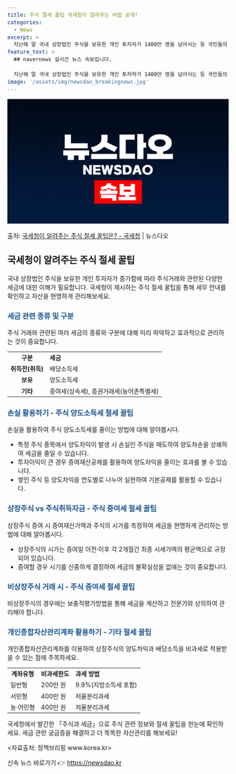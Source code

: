 ```yaml
---
title: 주식 절세 꿀팁 국세청이 알려주는 비법 공개!
categories:
  - News
excerpt: >
  지난해 말 국내 상장법인 주식을 보유한 개인 투자자가 1400만 명을 넘어서는 등 국민들의 주식시장에 대한 …
feature_text: >
  ## navernews 실시간 뉴스 속보입니다.

  지난해 말 국내 상장법인 주식을 보유한 개인 투자자가 1400만 명을 넘어서는 등 국민들의 주식시장에 대한 …
image: '/assets/img/newsdao_breakingnews.jpg'
---
```


![뉴스다오 속보](/assets/img/newsdao_breakingnews.jpg)

<p>출처: <a href="https://newsdao.kr/3915" rel="dofollow">국세청이 알려주는 주식 절세 꿀팁은? - 국세청</a> | 뉴스다오</p>

<h2 data-ke-size="size26">국세청이 알려주는 주식 절세 꿀팁</h2>
<p data-ke-size="size16">국내 상장법인 주식을 보유한 개인 투자자가 증가함에 따라 주식거래와 관련된 다양한 세금에 대한 이해가 필요합니다. 국세청이 제시하는 주식 절세 꿀팁을 통해 세무 안내를 확인하고 자산을 현명하게 관리해보세요.</p>

<h3><b><span style="color: #1a5490;">세금 관련 종류 및 구분</span></b></h3>
<p data-ke-size="size16">주식 거래와 관련된 여러 세금의 종류와 구분에 대해 미리 파악하고 효과적으로 관리하는 것이 중요합니다.</p>
<table>
  <tr>
    <td style="text-align: center; height: 17px;"><b>구분</b></td>
    <td><b>세금</b></td>
  </tr>
  <tr>
    <td style="text-align: center; height: 17px;"><b>취득전(취득)</b></td>
    <td>배당소득세</td>
  </tr>
  <tr>
    <td style="text-align: center; height: 17px;"><b>보유</b></td>
    <td>양도소득세</td>
  </tr>
  <tr>
    <td style="text-align: center; height: 17px;"><b>기타</b></td>
    <td>증여세(상속세), 증권거래세(농어촌특별세)</td>
  </tr>
</table>

<h3><b><span style="color: #1a5490;">손실 활용하기 - 주식 양도소득세 절세 꿀팁</span></b></h3>
<p data-ke-size="size16">손실을 활용하여 주식 양도소득세를 줄이는 방법에 대해 알아봅시다.</p>
<ul>
  <li>특정 주식 종목에서 양도차익이 발생 시 손실인 주식을 매도하여 양도차손을 상쇄하여 세금을 줄일 수 있습니다.</li>
  <li>투자이익이 큰 경우 증여재산공제를 활용하여 양도차익을 줄이는 효과를 볼 수 있습니다.</li>
  <li>쌓인 주식 등 양도차익을 연도별로 나누어 실현하여 기본공제를 활용할 수 있습니다.</li>
</ul>

<h3><b><span style="color: #1a5490;">상장주식 vs 주식취득자금 - 주식 증여세 절세 꿀팁</span></b></h3>
<p data-ke-size="size16">상장주식 증여 시 증여재산가액과 주식의 시가를 측정하여 세금을 현명하게 관리하는 방법에 대해 알아봅시다.</p>
<ul>
  <li>상장주식의 시가는 증여일 이전·이후 각 2개월간 최종 시세가액의 평균액으로 규정되어 있습니다.</li>
  <li>증여할 경우 시기를 신중하게 결정하여 세금의 불확실성을 없애는 것이 중요합니다.</li>
</ul>

<h3><b><span style="color: #1a5490;">비상장주식 거래 시 - 주식 증여세 절세 꿀팁</span></b></h3>
<p data-ke-size="size16">비상장주식의 경우에는 보충적평가방법을 통해 세금을 계산하고 전문가와 상의하여 관리해야 합니다.</p>

<h3><b><span style="color: #1a5490;">개인종합자산관리계좌 활용하기 - 기타 절세 꿀팁</span></b></h3>
<p data-ke-size="size16">개인종합자산관리계좌를 이용하여 상장주식의 양도차익과 배당소득을 비과세로 적용받을 수 있는 점에 주목하세요.</p>
<table>
  <tr>
    <td style="text-align: center; height: 17px;"><b>계좌유형</b></td>
    <td><b>비과세한도</b></td>
    <td><b>과세 방법</b></td>
  </tr>
  <tr>
    <td>일반형</td>
    <td>200만 원</td>
    <td>9.9%(지방소득세 포함)</td>
  </tr>
  <tr>
    <td>서민형</td>
    <td>400만 원</td>
    <td>저율분리과세</td>
  </tr>
  <tr>
    <td>농·어민형</td>
    <td>400만 원</td>
    <td>저율분리과세</td>
  </tr>
</table>

<p data-ke-size="size16">국세청에서 발간한 「주식과 세금」으로 주식 관련 정보와 절세 꿀팁을 한눈에 확인하세요. 세금 관련 궁금증을 해결하고 더 똑똑한 자산관리를 해보세요!</p>
<p data-ke-size="size16">&lt;자료출처: 정책브리핑 www.korea.kr&gt;</p> 

신속 뉴스 바로가기 👉 <a href="https://newsdao.kr" rel="dofollow">https://newsdao.kr</a>


